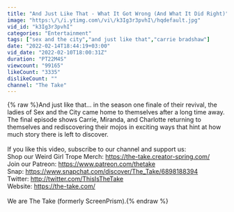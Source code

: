 ```yaml
---
title: "And Just Like That - What It Got Wrong (And What It Did Right)"
image: "https:\/\/i.ytimg.com\/vi\/k3Ig3r3pvhI\/hqdefault.jpg"
vid_id: "k3Ig3r3pvhI"
categories: "Entertainment"
tags: ["sex and the city","and just like that","carrie bradshaw"]
date: "2022-02-14T18:44:19+03:00"
vid_date: "2022-02-10T18:00:31Z"
duration: "PT22M4S"
viewcount: "99165"
likeCount: "3335"
dislikeCount: ""
channel: "The Take"
---
```

{% raw %}And just like that... in the season one finale of their revival, the ladies of Sex and the City came home to themselves after a long time away.    <br />The final episode shows Carrie, Miranda, and Charlotte returning to themselves and rediscovering their mojos in exciting ways that hint at how much story there is left to discover.<br /><br />If you like this video, subscribe to our channel and support us:<br />Shop our Weird Girl Trope Merch: <a rel="nofollow" target="blank" href="https://the-take.creator-spring.com/">https://the-take.creator-spring.com/</a><br />Join our Patreon: <a rel="nofollow" target="blank" href="https://www.patreon.com/thetake">https://www.patreon.com/thetake</a><br />Snap: <a rel="nofollow" target="blank" href="https://www.snapchat.com/discover/The_Take/6898188394">https://www.snapchat.com/discover/The_Take/6898188394</a> <br />Twitter: <a rel="nofollow" target="blank" href="http://twitter.com/ThisIsTheTake">http://twitter.com/ThisIsTheTake</a> <br />Website: <a rel="nofollow" target="blank" href="https://the-take.com/">https://the-take.com/</a><br /><br />We are The Take (formerly ScreenPrism).{% endraw %}
